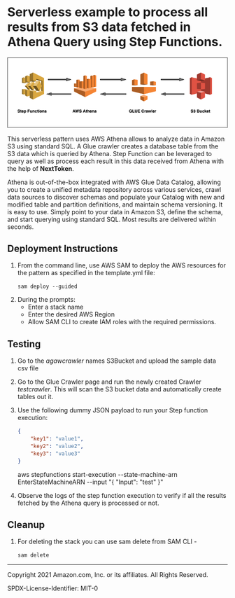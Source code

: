 # Serverless example to process all results from S3 data fetched in Athena Query using Step Functions. 

![Concept](./sf-athena-glue.png)

This serverless pattern uses AWS Athena allows to analyze data in Amazon S3 using standard SQL. 
A Glue crawler creates a database table from the S3 data which is queried by Athena. 
Step Function can be leveraged to query as well as process each result in this data received from Athena with the help 
of **NextToken**.

Athena is out-of-the-box integrated with AWS Glue Data Catalog, allowing you to create a unified metadata repository 
across various services, crawl data sources to discover schemas and populate your Catalog with new and modified table 
and partition definitions, and maintain schema versioning. It is easy to use. Simply point to your data in Amazon S3, 
define the schema, and start querying using standard SQL. Most results are delivered within seconds.

## Deployment Instructions

1. From the command line, use AWS SAM to deploy the AWS resources for the pattern as specified in the template.yml file:
    ```
    sam deploy --guided
    ```
1. During the prompts:
    * Enter a stack name
    * Enter the desired AWS Region
    * Allow SAM CLI to create IAM roles with the required permissions.


## Testing

1. Go to the *agawcrawler* names S3Bucket and upload the sample data csv file

2. Go to the Glue Crawler page and run the newly created Crawler *testcrawler*. This will scan the S3 bucket data and 
   automatically create tables out it.

3. Use the following dummy JSON payload to run your Step function execution:
    ```JSON
    {
        "key1": "value1",
        "key2": "value2",
        "key3": "value3"
    }
    ```
   aws stepfunctions start-execution --state-machine-arn EnterStateMachineARN --input "{ \"Input\": \"test\" }"


4. Observe the logs of the step function execution to verify if all the results fetched by the Athena query is processed or not.

## Cleanup

 1. For deleting the stack you can use sam delete from SAM CLI -
    ```
    sam delete
    ```

----
Copyright 2021 Amazon.com, Inc. or its affiliates. All Rights Reserved.

SPDX-License-Identifier: MIT-0